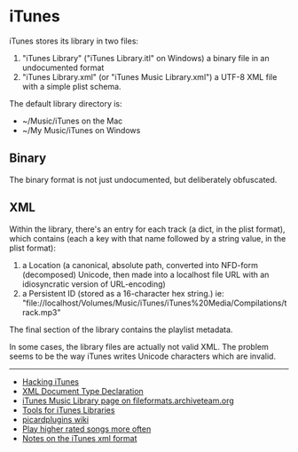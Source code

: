 # iTunes

iTunes stores its library in two files:

1. "iTunes Library" ("iTunes Library.itl" on Windows) a binary file in an undocumented format
2. "iTunes Library.xml" (or "iTunes Music Library.xml") a UTF-8 XML file with a simple plist schema.

The default library directory is:

  - ~/Music/iTunes on the Mac
  - ~/My Music/iTunes on Windows

## Binary

The binary format is not just undocumented, but deliberately obfuscated.


## XML

Within the library, there's an entry for each track (a dict, in the plist format), which contains (each a key with that name followed by a string value, in the plist format):

1. a Location (a canonical, absolute path, converted into NFD-form (decomposed) Unicode, then made into a localhost file URL with an idiosyncratic version of URL-encoding)
2. a Persistent ID (stored as a 16-character hex string.)
  ie: "file://localhost/Volumes/Music/iTunes/iTunes%20Media/Compilations/track.mp3"

The final section of the library contains the playlist metadata.


In some cases, the library files are actually not valid XML. 
The problem seems to be the way iTunes writes Unicode characters which are invalid.


---

- [Hacking iTunes](https://www.xml.com/pub/a/2004/11/03/itunes.html)
- [XML Document Type Declaration](http://www.apple.com/DTDs/PropertyList-1.0.dtd)
- [iTunes Music Library page on fileformats.archiveteam.org](http://fileformats.archiveteam.org/wiki/ITunes_Music_Library)
- [Tools for iTunes Libraries](https://github.com/josephw/titl)
- [picardplugins wiki](https://code.google.com/archive/p/picardplugins/wikis/LibraryFile.wiki)
- [Play higher rated songs more often](https://www.jwz.org/blog/2013/12/implementing-play-higher-rated-songs-more-often-in-itunes-11/)
- [Notes on the iTunes xml format](http://search.cpan.org/~dinomite/Mac-iTunes-Library-0.9/lib/Mac/iTunes/Library/XML.pm#NOTES_ON_iTUNES_XML_FORMAT)
